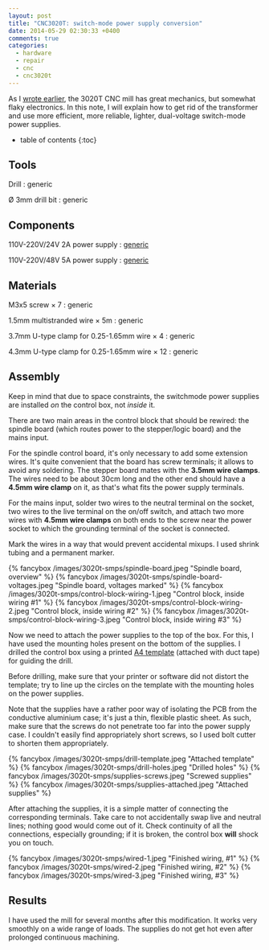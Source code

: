 ```yaml
---
layout: post
title: "CNC3020T: switch-mode power supply conversion"
date: 2014-05-29 02:30:33 +0400
comments: true
categories:
  - hardware
  - repair
  - cnc
  - cnc3020t
---
```


As I [wrote earlier][fixing-ps], the 3020T CNC mill has great mechanics, but somewhat flaky electronics. In this note, I will explain how to get rid of the transformer and use more efficient, more reliable, lighter, dual-voltage switch-mode power supplies.

[fixing-ps]: /notes/2014-02-11/cnc3020t-fixing-power-supply/

<!-- more -->

* table of contents
{:toc}

Tools
-----

Drill
: generic

Ø 3mm drill bit
: generic

Components
----------

110V-220V/24V 2A power supply
: [generic][24v]

110V-220V/48V 5A power supply
: [generic][48v]

[24v]: http://archive.today/GJmaB
[48v]: http://archive.today/IW9ZC

Materials
---------

M3x5 screw × 7
: generic

1.5mm multistranded wire × 5m
: generic

3.7mm U-type clamp for 0.25-1.65mm wire × 4
: generic

4.3mm U-type clamp for 0.25-1.65mm wire × 12
: generic

Assembly
--------

Keep in mind that due to space constraints, the switchmode power supplies are installed *on* the control box, not *inside* it.

There are two main areas in the control block that should be rewired: the spindle board (which routes power to the stepper/logic board) and the mains input.

For the spindle control board, it's only necessary to add some extension wires. It's quite convenient that the board has screw terminals; it allows to avoid any soldering. The stepper board mates with the **3.5mm wire clamps**. The wires need to be about 30cm long and the other end should have a **4.5mm wire clamp** on it, as that's what fits the power supply terminals.

For the mains input, solder two wires to the neutral terminal on the socket, two wires to the live terminal on the on/off switch, and attach two more wires with **4.5mm wire clamps** on both ends to the screw near the power socket to which the grounding terminal of the socket is connected.

Mark the wires in a way that would prevent accidental mixups. I used shrink tubing and a permanent marker.

{% fancybox /images/3020t-smps/spindle-board.jpeg "Spindle board, overview" %}
{% fancybox /images/3020t-smps/spindle-board-voltages.jpeg "Spindle board, voltages marked" %}
{% fancybox /images/3020t-smps/control-block-wiring-1.jpeg "Control block, inside wiring #1" %}
{% fancybox /images/3020t-smps/control-block-wiring-2.jpeg "Control block, inside wiring #2" %}
{% fancybox /images/3020t-smps/control-block-wiring-3.jpeg "Control block, inside wiring #3" %}

Now we need to attach the power supplies to the top of the box. For this, I have used the mounting holes present on the bottom of the supplies. I drilled the control box using a printed [A4 template][svg] (attached with duct tape) for guiding the drill.

[svg]: /files/3020t-drill-template.svg

Before drilling, make sure that your printer or software did not distort the template; try to line up the circles on the template with the mounting holes on the power supplies.

Note that the supplies have a rather poor way of isolating the PCB from the conductive aluminium case; it's just a thin, flexible plastic sheet. As such, make sure that the screws do not penetrate too far into the power supply case. I couldn't easily find appropriately short screws, so I used bolt cutter to shorten them appropriately.

{% fancybox /images/3020t-smps/drill-template.jpeg "Attached template" %}
{% fancybox /images/3020t-smps/drill-holes.jpeg "Drilled holes" %}
{% fancybox /images/3020t-smps/supplies-screws.jpeg "Screwed supplies" %}
{% fancybox /images/3020t-smps/supplies-attached.jpeg "Attached supplies" %}

After attaching the supplies, it is a simple matter of connecting the corresponding terminals. Take care to not accidentally swap live and neutral lines; nothing good would come out of it. Check continuity of all the connections, especially grounding; if it is broken, the control box **will** shock you on touch.

{% fancybox /images/3020t-smps/wired-1.jpeg "Finished wiring, #1" %}
{% fancybox /images/3020t-smps/wired-2.jpeg "Finished wiring, #2" %}
{% fancybox /images/3020t-smps/wired-3.jpeg "Finished wiring, #3" %}

Results
-------

I have used the mill for several months after this modification. It works very smoothly on a wide range of loads. The supplies do not get hot even after prolonged continuous machining.
